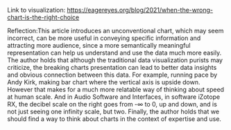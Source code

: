 Link to visualization: https://eagereyes.org/blog/2021/when-the-wrong-chart-is-the-right-choice

Reflection:This article introduces an unconventional chart, which may seem incorrect, can be more useful in conveying specific information and attracting more audience, since a more semantically meaningful representation can help us understand and use the data much more easily. The author holds that although the traditional data visualization purists may criticize, the breaking charts presentation can lead to better data insights and obvious connection between this data. For example, running pace by Andy Kirk, making bar chart where the vertical axis is upside down. However that makes for a much more relatable way of thinking about speed at human scale. And in Audio Software and Interfaces, in software iZotope RX, the decibel scale on the right goes from -∞ to 0, up and down, and is not just seeing one infinity scale, but two. Finally, the author holds that we should find a way to think about charts in the context of expertise and use.
